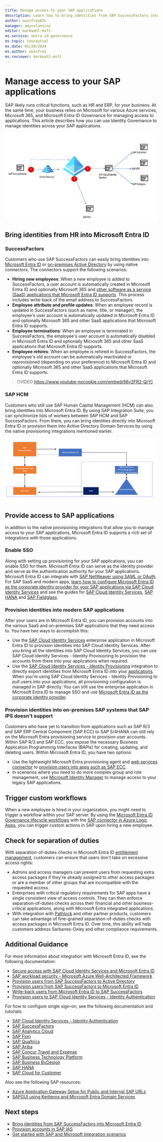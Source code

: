 ```yaml
---
title: Manage access to your SAP applications
description: Learn how to bring identities from SAP SuccessFactors into Microsoft Entra ID and provision access to SAP ECC, SAP S/4HANA, and other SAP applications.
author: owinfreyATL
manager: amycolannino
editor: markwahl-msft
ms.service: entra-id-governance
ms.topic: conceptual
ms.date: 01/29/2024
ms.author: owinfrey
ms.reviewer: markwahl-msft
---
```


# Manage access to your SAP applications

SAP likely runs critical functions, such as HR and ERP, for your business. At the same time, your business relies on Microsoft for various Azure services, Microsoft 365, and Microsoft Entra ID Governance for managing access to applications. This article describes how you can use Identity Governance to manage identities across your SAP applications.

![Diagram of SAP integrations.](./media/sap/sap-integrations.png)

<a name='bring-identities-from-hr-into-azure-ad'></a>

## Bring identities from HR into Microsoft Entra ID

### SuccessFactors

Customers who use SAP SuccessFactors can easily bring identities into [Microsoft Entra ID](../identity/saas-apps/sap-successfactors-inbound-provisioning-cloud-only-tutorial.md) or [on-premises Active Directory](../identity/saas-apps/sap-successfactors-inbound-provisioning-tutorial.md) by using native connectors. The connectors support the following scenarios:

* **Hiring new employees**: When a new employee is added to SuccessFactors, a user account is automatically created in Microsoft Entra ID and optionally Microsoft 365 and [other software as a service (SaaS) applications that Microsoft Entra ID supports](../identity/app-provisioning/user-provisioning.md). This process includes write-back of the email address to SuccessFactors.
* **Employee attribute and profile updates**: When an employee record is updated in SuccessFactors (such as name, title, or manager), the employee's user account is automatically updated in Microsoft Entra ID and optionally Microsoft 365 and other SaaS applications that Microsoft Entra ID supports.
* **Employee terminations**: When an employee is terminated in SuccessFactors, the employee's user account is automatically disabled in Microsoft Entra ID and optionally Microsoft 365 and other SaaS applications that Microsoft Entra ID supports.
* **Employee rehires**: When an employee is rehired in SuccessFactors, the employee's old account can be automatically reactivated or reprovisioned (depending on your preference) to Microsoft Entra ID and optionally Microsoft 365 and other SaaS applications that Microsoft Entra ID supports.

> [!VIDEO https://www.youtube-nocookie.com/embed/66v2FR2-QrY]

### SAP HCM

Customers who still use SAP Human Capital Management (HCM) can also bring identities into Microsoft Entra ID. By using SAP Integration Suite, you can synchronize lists of workers between SAP HCM and SAP SuccessFactors. From there, you can bring identities directly into Microsoft Entra ID or provision them into Active Directory Domain Services by using the native provisioning integrations mentioned earlier.

![Diagram of SAP HR integrations.](./media/sap/sap-hr.png)

## Provide access to SAP applications

In addition to the native provisioning integrations that allow you to manage access to your SAP applications, Microsoft Entra ID supports a rich set of integrations with those applications.

### Enable SSO

Along with setting up provisioning for your SAP applications, you can enable SSO for them. Microsoft Entra ID can serve as the identity provider and serve as the authentication authority for your SAP applications. Microsoft Entra ID can integrate with [SAP NetWeaver using SAML or OAuth](../identity/saas-apps/sap-netweaver-tutorial.md).  For SAP SaaS and modern apps, [learn how to configure Microsoft Entra ID as the corporate identity provider for your SAP applications via SAP Cloud Identity Services](https://help.sap.com/docs/IDENTITY_AUTHENTICATION/6d6d63354d1242d185ab4830fc04feb1/058c7b14209f4f2d8de039da4330a1c1.html) and see the guides for [SAP Cloud Identity Services](../identity/saas-apps/sap-hana-cloud-platform-identity-authentication-tutorial.md), [SAP HANA](../identity/saas-apps/saphana-tutorial.md) and [SAP Fieldglass](../identity/saas-apps/fieldglass-tutorial.md).

### Provision identities into modern SAP applications

After your users are in Microsoft Entra ID, you can provision accounts into the various SaaS and on-premises SAP applications that they need access to. You have two ways to accomplish this:

- Use the [SAP Cloud Identity Services](../identity/saas-apps/sap-cloud-platform-identity-authentication-provisioning-tutorial.md) enterprise application in Microsoft Entra ID to provision identities into SAP Cloud Identity Services. After you bring all the identities into SAP Cloud Identity Services, you can use SAP Cloud Identity Services - Identity Provisioning to provision the accounts from there into your applications when required.
- Use the [SAP Cloud Identity Services - Identity Provisioning](https://help.sap.com/docs/IDENTITY_PROVISIONING/f48e822d6d484fa5ade7dda78b64d9f5/f2b2df8a273642a1bf801e99ecc4a043.html) integration to directly export identities from Microsoft Entra ID into your [applications](https://help.sap.com/docs/IDENTITY_PROVISIONING/f48e822d6d484fa5ade7dda78b64d9f5/ab3f641552464c79b94d10b9205fd721.html). When you're using SAP Cloud Identity Services - Identity Provisioning to pull users into your applications, all provisioning configuration is managed in SAP directly. You can still use the enterprise application in Microsoft Entra ID to manage SSO and use [Microsoft Entra ID as the corporate identity provider](https://help.sap.com/docs/IDENTITY_AUTHENTICATION/6d6d63354d1242d185ab4830fc04feb1/058c7b14209f4f2d8de039da4330a1c1.html).

### Provision identities into on-premises SAP systems that SAP IPS doesn't support

Customers who have yet to transition from applications such as  SAP R/3 and SAP ERP Central Component (SAP ECC) to SAP S/4HANA can still rely on the Microsoft Entra provisioning service to provision user accounts. Within SAP R/3 and SAP ECC, you expose the necessary Business Application Programming Interfaces (BAPIs) for creating, updating, and deleting users. Within Microsoft Entra ID, you have two options:

* Use the lightweight Microsoft Entra provisioning agent and [web services connector](../identity/app-provisioning/on-premises-web-services-connector.md) to [provision users into apps such as SAP ECC](../identity/app-provisioning/on-premises-sap-connector-configure.md).
* In scenarios where you need to do more complex group and role management, use [Microsoft Identity Manager](/microsoft-identity-manager/reference/microsoft-identity-manager-2016-ma-ws) to manage access to your legacy SAP applications.

## Trigger custom workflows

When a new employee is hired in your organization, you might need to trigger a workflow within your SAP server. By using the [Microsoft Entra ID Governance lifecycle workflows](lifecycle-workflow-extensibility.md) with the [SAP connector in Azure Logic Apps](/azure/logic-apps/logic-apps-using-sap-connector), you can trigger custom actions in SAP upon hiring a new employee.

## Check for separation of duties

With separation-of-duties checks in Microsoft Entra ID [entitlement management](https://techcommunity.microsoft.com/t5/azure-active-directory-identity/ensure-compliance-using-separation-of-duties-checks-in-access/ba-p/2466939), customers can ensure that users don't take on excessive access rights:

* Admins and access managers can prevent users from requesting extra access packages if they're already assigned to other access packages or are a member of other groups that are incompatible with the requested access.
* Enterprises with critical regulatory requirements for SAP apps have a single consistent view of access controls. They can then enforce separation-of-duties checks across their financial and other business-critical applications, along with Microsoft Entra integrated applications.
* With integration with [Pathlock](https://pathlock.com/) and other partner products, customers can take advantage of fine-grained separation-of-duties checks with access packages in Microsoft Entra ID. Over time, this ability will help customers address Sarbanes-Oxley and other compliance requirements.

## Additional Guidance

For more information about integration with Microsoft Entra ID, see the following documentation:

- [Secure access with SAP Cloud Identity Services and Microsoft Entra ID](../fundamentals/scenario-azure-first-sap-identity-integration.md)
- [SAP workload security - Microsoft Azure Well-Architected Framework](/azure/architecture/framework/sap/security)
- [Provision users from SAP SuccessFactors to Active Directory](../identity/saas-apps/sap-successfactors-inbound-provisioning-tutorial.md)
- [Provision users from SAP SuccessFactors to Microsoft Entra ID](../identity/saas-apps/sap-successfactors-inbound-provisioning-cloud-only-tutorial.md)
- [Write-back users from Microsoft Entra ID to SAP SuccessFactors](../identity/saas-apps/sap-successfactors-writeback-tutorial.md)
- [Provision users to SAP Cloud Identity Services - Identity Authentication](../identity/saas-apps/sap-cloud-platform-identity-authentication-provisioning-tutorial.md)

For how to configure single sign-on, see the following documentation and tutorials:
- [SAP Cloud Identity Services - Identity Authentication](../identity/saas-apps/sap-hana-cloud-platform-identity-authentication-tutorial.md)
- [SAP SuccessFactors](../identity/saas-apps/successfactors-tutorial.md)
- [SAP Analytics Cloud](../identity/saas-apps/sapboc-tutorial.md)
- [SAP Fiori](../identity/saas-apps/sap-fiori-tutorial.md)
- [SAP Qualtrics](../identity/saas-apps/qualtrics-tutorial.md)
- [SAP Ariba](../identity/saas-apps/ariba-tutorial.md)
- [SAP Concur Travel and Expense](../identity/saas-apps/concur-travel-and-expense-tutorial.md)
- [SAP Business Technology Platform](../identity/saas-apps/sap-hana-cloud-platform-tutorial.md)
- [SAP Business ByDesign](../identity/saas-apps/sapbusinessbydesign-tutorial.md)
- [SAP HANA](../identity/saas-apps/saphana-tutorial.md)
- [SAP Cloud for Customer](../identity/saas-apps/sap-customer-cloud-tutorial.md)

Also see the following SAP resources:
- [Azure Application Gateway Setup for Public and Internal SAP URLs](https://blogs.sap.com/2020/12/10/sap-on-azure-single-sign-on-configuration-using-saml-and-azure-active-directory-for-public-and-internal-urls/)
- [SAPGUI using Kerberos and Microsoft Entra Domain Services](https://blogs.sap.com/2018/08/03/your-sap-on-azure-part-8-single-sign-on-using-azure-ad-domain-services/)

## Next steps

* [Bring identities from SAP SuccessFactors into Microsoft Entra ID](../identity/saas-apps/sap-successfactors-inbound-provisioning-cloud-only-tutorial.md)
* [Provision accounts in SAP IAS](../identity/saas-apps/sap-cloud-platform-identity-authentication-provisioning-tutorial.md)
* [Get started with SAP and Microsoft integration scenarios](/azure/sap/workloads/integration-get-started)
